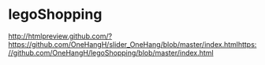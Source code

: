 # legoShopping
<a>http://htmlpreview.github.com/?https://github.com/OneHangH/slider_OneHang/blob/master/index.htmlhttps://github.com/OneHangH/legoShopping/blob/master/index.html</a>
